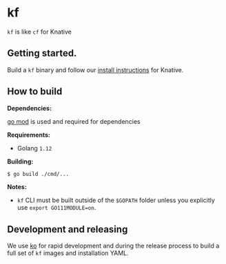 # kf

`kf` is like `cf` for Knative

## Getting started.
Build a `kf` binary and follow our [install instructions](docs/install.md) 
for Knative. 

## How to build

**Dependencies:**

[go mod](https://github.com/golang/go/wiki/Modules#quick-start) 
is used and required for dependencies

**Requirements:**

  - Golang `1.12`

**Building:**

```sh
$ go build ./cmd/...
```

**Notes:**

- `kf` CLI must be built outside of the `$GOPATH` folder unless 
you explicitly use `export GO111MODULE=on`.

## Development and releasing

We use [ko](https://github.com/google/ko) for rapid development 
and during the release process to build a full set of `kf` images 
and installation YAML.
